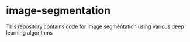 # image-segmentation  
This repository contains code for image segmentation using various deep learning algorithms  
